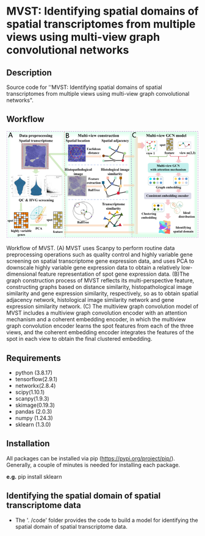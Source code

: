 # MVST: Identifying spatial domains of spatial transcriptomes from multiple views using multi-view graph convolutional networks
## Description

Source code for ''MVST: Identifying spatial domains of spatial transcriptomes from multiple views using multi-view graph convolutional networks".

## Workflow

![image-20240411161000131](./image/image.png)

Workflow of MVST. (A) MVST uses Scanpy to perform routine data preprocessing operations such as quality control and highly variable gene screening on spatial transcriptome gene expression data, and uses PCA to downscale highly variable gene expression data to obtain a relatively low-dimensional feature representation of spot gene expression data. (B)The graph construction process of MVST reflects its multi-perspective feature, constructing graphs based on distance similarity, histopathological image similarity and gene expression similarity, respectively, so as to obtain spatial adjacency network, histological image similarity network and gene expression similarity network. (C) The multiview graph convolution model of MVST includes a multiview graph convolution encoder with an attention mechanism and a coherent embedding encoder, in which the multiview graph convolution encoder learns the spot features from each of the three views, and the coherent embedding encoder integrates the features of the spot in each view to obtain the final clustered embedding.

## Requirements

- python (3.8.17)
- tensorflow(2.9.1)
- networkx(2.8.4)
- scipy(1.10.1)
- scanpy(1.9.3)
- skimage(0.19.3)
- pandas (2.0.3)
- numpy (1.24.3)
- sklearn (1.3.0)

## Installation

All packages can be installed via pip (https://pypi.org/project/pip/). Generally, a couple of minutes is needed for installing each package.

**e.g.** pip install sklearn

## Identifying the spatial domain of spatial transcriptome data

- The '. /code' folder provides the code to build a  model for identifying the spatial domain of spatial transcriptome data.
